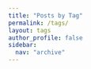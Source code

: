 ```yaml
---
title: "Posts by Tag"
permalink: /tags/
layout: tags
author_profile: false
sidebar:
  nav: "archive"
---
```

